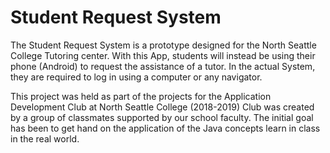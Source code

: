 # Student Request System

The Student Request System is a prototype designed for the North Seattle College Tutoring center. 
With this App, students will instead be using their phone (Android) to request the assistance 
of a tutor. In the actual System, they are required to log in using a computer or any navigator. 

This project was held as part of the projects for the Application Development Club at North Seattle
College (2018-2019) 
Club was created by a group of classmates supported by our school faculty. The initial goal has been
to get hand on the application of the Java concepts learn in class in the real world. 

